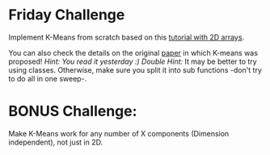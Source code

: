 
# Friday Challenge
Implement K-Means from scratch based on this [tutorial with 2D arrays](https://pythonprogramming.net/k-means-from-scratch-machine-learning-tutorial/). 

You can also check the details on the original [paper](https://drive.google.com/file/d/1vOKyDRe6mIBTFhdq8d_PfQSfqz_H5dWL/view) in which K-means was proposed! 
*Hint: You read it yesterday :)*
*Double Hint:* It may be better to try using classes. Otherwise, make sure you split it into sub functions -don't try to do all in one sweep-.

# BONUS Challenge:
Make K-Means work for any number of X components (Dimension independent), not just in 2D. 
